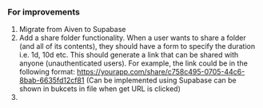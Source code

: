 ### For improvements
1. Migrate from Aiven to Supabase
2. Add a share folder functionality. When a user wants to share a folder (and all of its contents), they should have a form to specify the duration i.e. 1d, 10d etc. This should generate a link that can be shared with anyone (unauthenticated users). For example, the link could be in the following format: https://yourapp.com/share/c758c495-0705-44c6-8bab-6635fd12cf81 (Can be implemented using Supabase can be shown in bukcets in file when get URL is clicked)
3. 